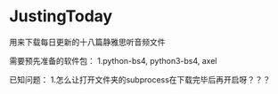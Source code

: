 JustingToday
============
用来下载每日更新的十八篇静雅思听音频文件

需要预先准备的软件包：
1.python-bs4, python3-bs4, axel

已知问题：
1.怎么让打开文件夹的subprocess在下载完毕后再开启呀？？？
